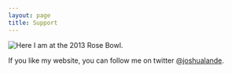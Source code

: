 ```yaml
---
layout: page
title: Support
---
```


![Here I am at the 2013 Rose Bowl.](/assets/stanford_rosebowl_photo_2013-e1361222975696-940x689.jpg)


If you like my website, you can follow me on twitter [@joshualande](https://twitter.com/joshualande).
